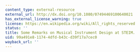 ```yaml
---
content_type: external-resource
external_url: http://dx.doi.org/10.1080/07494469100640021
has_external_license_warning: true
license: https://en.wikipedia.org/wiki/All_rights_reserved
status: ''
title: Some Remarks on Musical Instrument Design at STEIM.
uid: 99a491e8-1174-4dfd-b43c-d39f17a7cec0
wayback_url: ''
---
```


